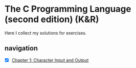 # The C Programming Language (second edition) (K&R)

Here I collect my solutions for exercises.

## navigation
  * [x] [Chapter 1: Character Input and Output](./src/chapter-1/README.md)
